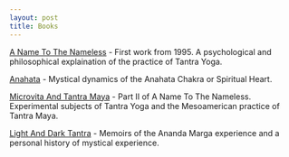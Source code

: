```yaml
---
layout: post
title: Books 
---
```


<a href="https://workdrive.zoho.com/file/pleth208ae313cbfd4c60b3481a99c908cdbe">A Name To The Nameless</a>  -  First work from 1995.  A psychological and philosophical explaination of the practice of Tantra Yoga.

<a href="https://workdrive.zoho.com/file/pleth9686a87da58b40abb14d8c2ca473124d">Anahata</a>  -  Mystical dynamics of the Anahata Chakra or Spiritual Heart.

<a href="https://workdrive.zoho.com/file/plethb9b7de25282f43d381eeb9815389b392">Microvita And Tantra Maya</a>  -  Part II of A Name To The Nameless.  Experimental subjects of Tantra Yoga and the Mesoamerican practice of Tantra Maya.

<a href="https://workdrive.zoho.com/file/plethe302d7e05406492c885e476efd0cad8c">Light And Dark Tantra</a>  -  Memoirs of the Ananda Marga experience and a personal history of mystical experience.

